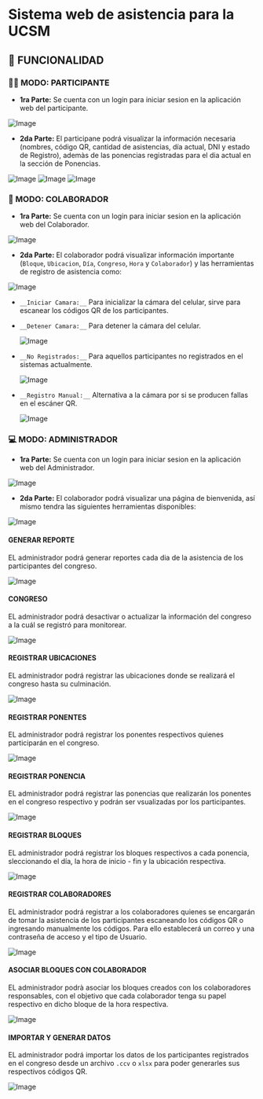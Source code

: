<h1>Sistema web de asistencia para la UCSM</h1>

## 🔨 FUNCIONALIDAD
<h3>🧑‍🦱 MODO: PARTICIPANTE</h3>

* __1ra Parte:__ Se cuenta con un login para iniciar sesion en la aplicación web del participante.


![Image](https://github.com/user-attachments/assets/f65f53aa-9132-41c1-a205-140d997c5282) 

* __2da Parte:__ El participane podrá visualizar la información necesaria (nombres, código QR, cantidad de asistencias, día actual, DNI y estado de Registro), ademàs de las ponencias registradas para el dia actual en la sección de Ponencias.

![Image](https://github.com/user-attachments/assets/00beadba-72df-4091-8705-c5658dfd02bc)  ![Image](https://github.com/user-attachments/assets/373d6228-31d9-44dc-9714-ab31dacc2958)  ![Image](https://github.com/user-attachments/assets/adb0b379-cbfe-476c-9963-d48c847fb5cd)

<h3>👷 MODO: COLABORADOR</h3>

* __1ra Parte:__ Se cuenta con un login para iniciar sesion en la aplicación web del Colaborador.

![Image](https://github.com/user-attachments/assets/3981e114-b2b1-4479-9f4d-7a0e20fbc3c9)

* __2da Parte:__ El colaborador podrá visualizar información importante (`Bloque`, `Ubicacion`, `Día`, `Congreso`, `Hora` y `Colaborador`) y las herramientas de registro de asistencia como:

![Image](https://github.com/user-attachments/assets/e92b3680-5752-486f-a260-e93acbe0e1ba)

  * `__Iniciar Camara:__` Para inicializar la cámara del celular, sirve para escanear los códigos QR de los participantes.
  * `__Detener Camara:__` Para detener la cámara del celular.

    ![Image](https://github.com/user-attachments/assets/08c59cbc-5861-4cd5-907b-37b5ebc07acc)

  * `__No Registrados:__` Para aquellos participantes no registrados en el sistemas actualmente.

    ![Image](https://github.com/user-attachments/assets/d1c0a8bd-12f3-49d3-809b-6d11c4b6d444)
    
  * `__Registro Manual:__` Alternativa a la cámara por si se producen fallas en el escáner QR.

    ![Image](https://github.com/user-attachments/assets/ab96327e-a323-48f5-9b46-9a4de938289b)

<h3>💻 MODO: ADMINISTRADOR</h3>

* __1ra Parte:__ Se cuenta con un login para iniciar sesion en la aplicación web del Administrador.

![Image](https://github.com/user-attachments/assets/e12a77be-02d2-4ba2-bebb-be062cd4ce7e)

* __2da Parte:__ El colaborador podrá visualizar una página de bienvenida, así mismo tendra las siguientes herramientas disponibles:

![Image](https://github.com/user-attachments/assets/2fe493a4-5d42-4f56-be5d-43e955525e5e)

  <h4>GENERAR REPORTE</h4>
  
  EL administrador podrá generar reportes cada dia de la asistencia de los participantes del congreso.

  ![Image](https://github.com/user-attachments/assets/1f28a5a9-c26f-441a-bd9e-fe7514ef2466)

  <h4>CONGRESO</h4>
  
  EL administrador podrá desactivar o actualizar la información del congreso a la cuál se registró para monitorear.
  
  ![Image](https://github.com/user-attachments/assets/689f6200-1264-43e1-b4f0-b63e2a15a49d)

  <h4>REGISTRAR UBICACIONES</h4>
  
  EL administrador podrá registrar las ubicaciones donde se realizará el congreso hasta su culminación.

  ![Image](https://github.com/user-attachments/assets/20e09949-31c7-4b72-8e7e-c60460fe4433)

  <h4>REGISTRAR PONENTES</h4>
  
  EL administrador podrá registrar los ponentes respectivos quienes participarán en el congreso.

  ![Image](https://github.com/user-attachments/assets/ac3d2984-6822-40d4-891d-2a5400aab973)

  <h4>REGISTRAR PONENCIA</h4>
  
  EL administrador podrá registrar las ponencias que realizarán los ponentes en el congreso respectivo y podrán ser vsualizadas por los participantes.

  ![Image](https://github.com/user-attachments/assets/e4e6723c-100a-424a-af0f-5eae3352cec2)

  <h4>REGISTRAR BLOQUES</h4>
  
  EL administrador podrá registrar los bloques respectivos a cada ponencia, sleccionando el día, la hora de inicio - fin y la ubicación respectiva.

  ![Image](https://github.com/user-attachments/assets/4081729f-151e-461c-b2f2-d9f9fa87372c)

  <h4>REGISTRAR COLABORADORES</h4>
  
  EL administrador podrá registrar a los colaboradores quienes se encargarán de tomar la asistencia de los participantes escaneando los códigos QR o ingresando manualmente los códigos. Para ello establecerá un correo y una contraseña de acceso y el tipo de Usuario.

  ![Image](https://github.com/user-attachments/assets/d5f291c6-49ae-47bf-bc44-758bb424004d)

  <h4>ASOCIAR BLOQUES CON COLABORADOR</h4>
  
  EL administrador podrà asociar los bloques creados con los colaboradores responsables, con el objetivo que cada colaborador tenga su papel respectivo en dicho bloque de la hora respectiva.

  ![Image](https://github.com/user-attachments/assets/9c67294e-f6b5-4dd8-bcff-c8141560ca6d)

  <h4>IMPORTAR Y GENERAR DATOS</h4>
  
  EL administrador podrá importar los datos de los participantes registrados en el congreso desde un archivo `.ccv` o `xlsx` para poder generarles sus respectivos códigos QR.

  ![Image](https://github.com/user-attachments/assets/ce1f31bf-7396-4273-af96-9a47f9d921f9)
  

  
